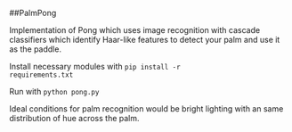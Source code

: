 ##PalmPong

Implementation of Pong which uses image recognition with cascade classifiers which identify Haar-like features to detect your palm and use it as the paddle.

Install necessary modules with <code>pip install -r requirements.txt</code>

Run with <code>python pong.py</code>

Ideal conditions for palm recognition would be bright lighting with an same distribution of hue across the palm.
